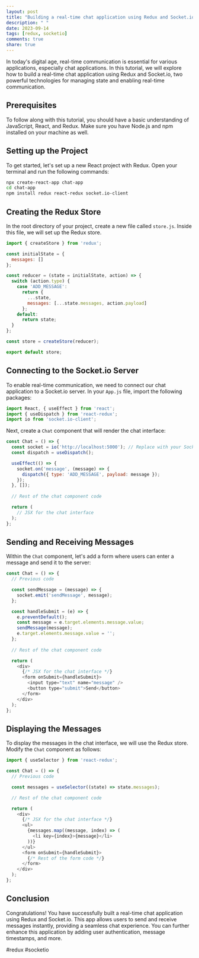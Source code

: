 ```yaml
---
layout: post
title: "Building a real-time chat application using Redux and Socket.io"
description: " "
date: 2023-09-14
tags: [redux, socketio]
comments: true
share: true
---
```


In today's digital age, real-time communication is essential for various applications, especially chat applications. In this tutorial, we will explore how to build a real-time chat application using Redux and Socket.io, two powerful technologies for managing state and enabling real-time communication.

## Prerequisites
To follow along with this tutorial, you should have a basic understanding of JavaScript, React, and Redux. Make sure you have Node.js and npm installed on your machine as well.

## Setting up the Project
To get started, let's set up a new React project with Redux. Open your terminal and run the following commands:

```bash
npx create-react-app chat-app
cd chat-app
npm install redux react-redux socket.io-client
```

## Creating the Redux Store
In the root directory of your project, create a new file called `store.js`. Inside this file, we will set up the Redux store.

```javascript
import { createStore } from 'redux';

const initialState = {
  messages: []
};

const reducer = (state = initialState, action) => {
  switch (action.type) {
    case 'ADD_MESSAGE':
      return {
        ...state,
        messages: [...state.messages, action.payload]
      };
    default:
      return state;
  }
};

const store = createStore(reducer);

export default store;
```

## Connecting to the Socket.io Server
To enable real-time communication, we need to connect our chat application to a Socket.io server. In your `App.js` file, import the following packages:

```javascript
import React, { useEffect } from 'react';
import { useDispatch } from 'react-redux';
import io from 'socket.io-client';
```

Next, create a `Chat` component that will render the chat interface:

```javascript
const Chat = () => {
  const socket = io('http://localhost:5000'); // Replace with your Socket.io server URL
  const dispatch = useDispatch();

  useEffect(() => {
    socket.on('message', (message) => {
      dispatch({ type: 'ADD_MESSAGE', payload: message });
    });
  }, []);
  
  // Rest of the chat component code

  return (
    // JSX for the chat interface
  );
};
```

## Sending and Receiving Messages
Within the `Chat` component, let's add a form where users can enter a message and send it to the server:

```javascript
const Chat = () => {
  // Previous code

  const sendMessage = (message) => {
    socket.emit('sendMessage', message);
  };

  const handleSubmit = (e) => {
    e.preventDefault();
    const message = e.target.elements.message.value;
    sendMessage(message);
    e.target.elements.message.value = '';
  };
  
  // Rest of the chat component code

  return (
    <div>
      {/* JSX for the chat interface */}
      <form onSubmit={handleSubmit}>
        <input type="text" name="message" />
        <button type="submit">Send</button>
      </form>
    </div>
  );
};
```

## Displaying the Messages
To display the messages in the chat interface, we will use the Redux store. Modify the `Chat` component as follows:

```javascript
import { useSelector } from 'react-redux';

const Chat = () => {
  // Previous code

  const messages = useSelector((state) => state.messages);

  // Rest of the chat component code

  return (
    <div>
      {/* JSX for the chat interface */}
      <ul>
        {messages.map((message, index) => (
          <li key={index}>{message}</li>
        ))}
      </ul>
      <form onSubmit={handleSubmit}>
        {/* Rest of the form code */}
      </form>
    </div>
  );
};
```

## Conclusion
Congratulations! You have successfully built a real-time chat application using Redux and Socket.io. This app allows users to send and receive messages instantly, providing a seamless chat experience. You can further enhance this application by adding user authentication, message timestamps, and more.

#redux #socketio